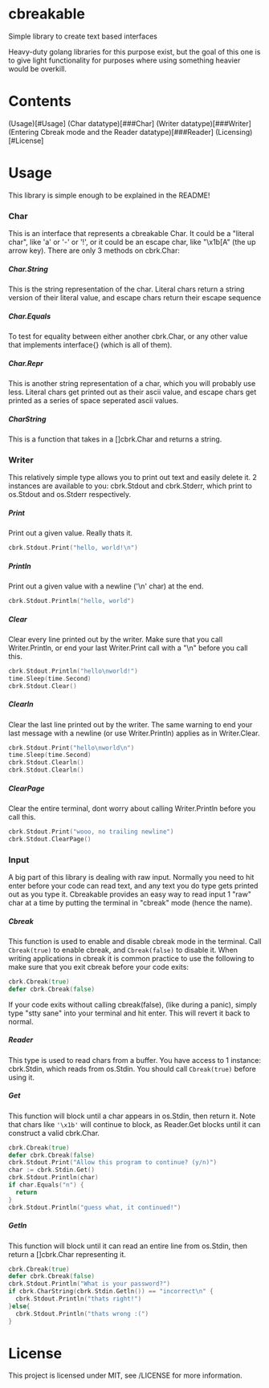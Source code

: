 # cbreakable
Simple library to create text based interfaces

Heavy-duty golang libraries for this purpose exist, but the goal of this one is to give light functionality for purposes where using something heavier would be overkill.

# Contents
(Usage)[#Usage]
  (Char datatype)[###Char]
  (Writer datatype)[###Writer]
  (Entering Cbreak mode and the Reader datatype)[###Reader]
(Licensing)[#License]

# Usage
This library is simple enough to be explained in the README!

### Char
This is an interface that represents a cbreakable Char. It could be a "literal char", like 'a' or '-' or '!', or it could be an escape char, like "\x1b[A" (the up arrow key). There are only 3 methods on cbrk.Char:

##### Char.String
This is the string representation of the char. Literal chars return a string version of their literal value, and escape chars return their escape sequence

##### Char.Equals
To test for equality between either another cbrk.Char, or any other value that implements interface{} (which is all of them). 

##### Char.Repr
This is another string representation of a char, which you will probably use less. Literal chars get printed out as their ascii value, and escape chars get printed as a series of space seperated ascii values.

##### CharString
This is a function that takes in a []cbrk.Char and returns a string.

### Writer
This relatively simple type allows you to print out text and easily delete it. 2 instances are available to you: cbrk.Stdout and cbrk.Stderr, which print to os.Stdout and os.Stderr respectively. 

##### Print
Print out a given value. Really thats it.

```go
cbrk.Stdout.Print("hello, world!\n")
```

##### Println
Print out a given value with a newline ('\n' char) at the end.

```go
cbrk.Stdout.Println("hello, world")
```

##### Clear
Clear every line printed out by the writer. Make sure that you call Writer.Println, or end your last Writer.Print call with a "\n" before you call this.

```go
cbrk.Stdout.Println("hello\nworld!")
time.Sleep(time.Second)
cbrk.Stdout.Clear()
```

##### Clearln
Clear the last line printed out by the writer. The same warning to end your last message with a newline (or use Writer.Println) applies as in Writer.Clear.

```go
cbrk.Stdout.Print("hello\nworld\n")
time.Sleep(time.Second)
cbrk.Stdout.Clearln()
cbrk.Stdout.Clearln()
```

##### ClearPage
Clear the entire terminal, dont worry about calling Writer.Println before you call this.

```go
cbrk.Stdout.Print("wooo, no trailing newline")
cbrk.Stdout.ClearPage()
```

### Input
A big part of this library is dealing with raw input. Normally you need to hit enter before your code can read text, and any text you do type gets printed out as you type it. Cbreakable provides an easy way to read input 1 "raw" char at a time by putting the terminal in "cbreak" mode (hence the name).

##### Cbreak
This function is used to enable and disable cbreak mode in the terminal. Call `Cbreak(true)` to enable cbreak, and `Cbreak(false)` to disable it. When writing applications in cbreak it is common practice to use the following to make sure that you exit cbreak before your code exits:


```go
cbrk.Cbreak(true)
defer cbrk.Cbreak(false)
```

If your code exits without calling cbreak(false), (like during a panic), simply type "stty sane" into your terminal and hit enter. This will revert it back to normal.

##### Reader
This type is used to read chars from a buffer. You have access to 1 instance: cbrk.Stdin, which reads from os.Stdin. You should call `Cbreak(true)` before using it.

##### Get
This function will block until a char appears in os.Stdin, then return it. Note that chars like `'\x1b'` will continue to block, as Reader.Get blocks until it can construct a valid cbrk.Char.

```go
cbrk.Cbreak(true)
defer cbrk.Cbreak(false)
cbrk.Stdout.Print("Allow this program to continue? (y/n)")
char := cbrk.Stdin.Get()
cbrk.Stdout.Println(char)
if char.Equals("n") {
  return
}
cbrk.Stdout.Println("guess what, it continued!")
```

##### Getln
This function will block until it can read an entire line from os.Stdin, then return a []cbrk.Char representing it.

```go
cbrk.Cbreak(true)
defer cbrk.Cbreak(false)
cbrk.Stdout.Println("What is your password?")
if cbrk.CharString(cbrk.Stdin.Getln()) == "incorrect\n" {
  cbrk.Stdout.Println("thats right!")
}else{
  cbrk.Stdout.Println("thats wrong :(")
}
```

# License
This project is licensed under MIT, see /LICENSE for more information.

